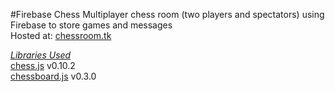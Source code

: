 #Firebase Chess
Multiplayer chess room (two players and spectators) using Firebase to store games and messages  
Hosted at: [chessroom.tk](http://chessroom.tk)  
  
<u>*Libraries Used*</u>  
[chess.js](https://github.com/jhlywa/chess.js/blob/master/README.md) v0.10.2  
[chessboard.js](http://chessboardjs.com/) v0.3.0  
